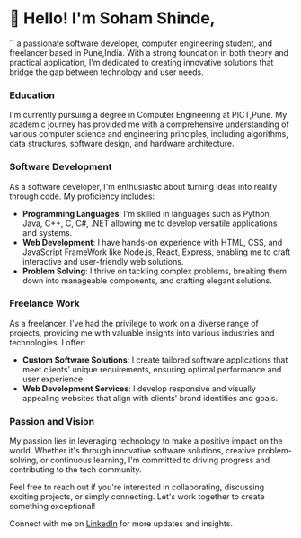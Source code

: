 # 👋 Hello! I'm Soham Shinde, 
``
a passionate software developer, computer engineering student, and freelancer based in Pune,India. With a strong foundation in both theory and practical application, I'm dedicated to creating innovative solutions that bridge the gap between technology and user needs.

### Education

I'm currently pursuing a degree in Computer Engineering at PICT,Pune. My academic journey has provided me with a comprehensive understanding of various computer science and engineering principles, including algorithms, data structures, software design, and hardware architecture.

### Software Development

As a software developer, I'm enthusiastic about turning ideas into reality through code. My proficiency includes:

- **Programming Languages**: I'm skilled in languages such as Python, Java, C++, C, C#, .NET allowing me to develop versatile applications and systems.
- **Web Development**: I have hands-on experience with HTML, CSS, and JavaScript FrameWork like Node.js, React, Express, enabling me to craft interactive and user-friendly web solutions.
- **Problem Solving**: I thrive on tackling complex problems, breaking them down into manageable components, and crafting elegant solutions.

### Freelance Work

As a freelancer, I've had the privilege to work on a diverse range of projects, providing me with valuable insights into various industries and technologies. I offer:

- **Custom Software Solutions**: I create tailored software applications that meet clients' unique requirements, ensuring optimal performance and user experience.
- **Web Development Services**: I develop responsive and visually appealing websites that align with clients' brand identities and goals.

### Passion and Vision

My passion lies in leveraging technology to make a positive impact on the world. Whether it's through innovative software solutions, creative problem-solving, or continuous learning, I'm committed to driving progress and contributing to the tech community.

Feel free to reach out if you're interested in collaborating, discussing exciting projects, or simply connecting. Let's work together to create something exceptional!

Connect with me on [LinkedIn]([(https://www.linkedin.com/in/soham-shinde-562b51286)]) for more updates and insights.
